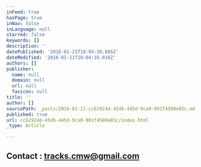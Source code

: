 ```yaml
---
inFeed: true
hasPage: true
inNav: false
inLanguage: null
starred: false
keywords: []
description: ''
datePublished: '2016-01-21T18:04:30.885Z'
dateModified: '2016-01-21T18:04:16.016Z'
authors: []
publisher:
  name: null
  domain: null
  url: null
  favicon: null
title: ''
author: []
sourcePath: _posts/2016-01-21-cc62924d-45d6-445d-9ca0-981f4580e85c.md
published: true
url: cc62924d-45d6-445d-9ca0-981f4580e85c/index.html
_type: Article

---
```

## Contact : tracks.cmw@gmail.com